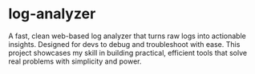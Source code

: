 # log-analyzer
A fast, clean web-based log analyzer that turns raw logs into actionable insights. Designed for devs to debug and troubleshoot with ease. This project showcases my skill in building practical, efficient tools that solve real problems with simplicity and power.
